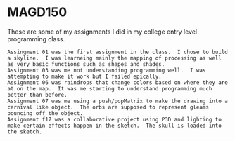 # MAGD150
These are some of my assignments I did in my college entry level programming class.

    Assingment 01 was the first assignment in the class.  I chose to build a skyline.  I was learneing mainly the mapping of processing as well as very basic functions such as shapes and shades.
    Assignment 03 was me not understanding programming well.  I was attempting to make it work but I failed epically.
    Assignment 06 was raindrops that change colors based on where they are at on the map.  It was me starting to understand programming much better than before.
    Assignment 07 was me using a push/popMatrix to make the drawing into a carnival like object.  The orbs are supposed to represent gleams bouncing off the object.
    Assignment f17 was a collaborative project using P3D and lighting to make certain effects happen in the sketch.  The skull is loaded into the sketch.
